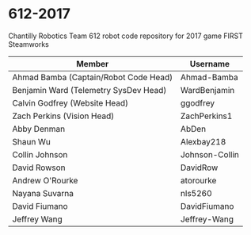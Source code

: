 # 612-2017
Chantilly Robotics Team 612 robot code repository for 2017 game FIRST Steamworks

|Member                                   |Username         |
|-----------------------------------------|-----------------|
|Ahmad Bamba (Captain/Robot Code Head)    |Ahmad-Bamba      |
|Benjamin Ward (Telemetry SysDev Head)    |WardBenjamin     |
|Calvin Godfrey (Website Head)            |ggodfrey         |
|Zach Perkins (Vision Head)               |ZachPerkins1     |
|Abby Denman                              |AbDen            |
|Shaun Wu                                 |Alexbay218       |
|Collin Johnson                           |Johnson-Collin   |
|David Rowson                             |DavidRow         |
|Andrew O'Rourke                          |atorourke        |
|Nayana Suvarna                           |nls5260          |
|David Fiumano                            |DavidFiumano     |
|Jeffrey Wang                             |Jeffrey-Wang     |
